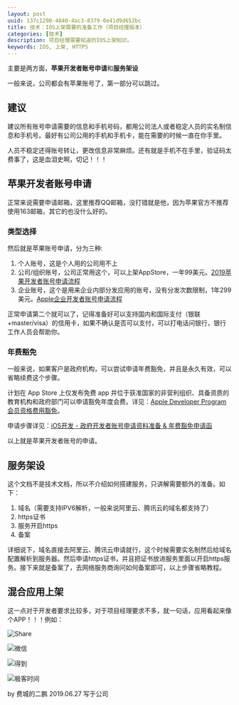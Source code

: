 ```yaml
---
layout: post
uuid: 137c1298-4840-4ac3-8379-0e41d9d652bc
title: 技术：IOS上架需要的准备工作（项目经理版本）
categories: [技术]
description: 项目经理需要知道的IOS上架知识。
keywords: IOS, 上架, HTTPS
---
```


主要是两方面，**苹果开发者账号申请**和**服务架设**

一般来说，公司都会有苹果账号了，第一部分可以跳过。

## 建议

建议所有账号申请需要的信息和手机号码，都用公司法人或者稳定人员的实名制信息和手机号。最好有公司公用的手机和手机卡，能在需要的时候一直在你手里。

人员不稳定还得账号转让，更改信息非常麻烦。还有就是手机不在手里，验证码太费事了，这是血泪史啊，切记！！！

## 苹果开发者账号申请

正常来说需要申请邮箱，这里推荐QQ邮箱，没打错就是他，因为苹果官方不推荐使用163邮箱，其它的也没什么好的。

### 类型选择

然后就是苹果账号申请，分为三种:

1. 个人账号，这是个人用的公司用不上
2. 公司/组织账号，公司正常用这个，可以上架AppStore，一年99美元。[2019苹果开发者账号申请流程](https://www.jianshu.com/p/f1811aa77bba)
3. 企业账号，这个是用来企业内部分发应用的账号，没有分发次数限制，1年299美元。[Apple企业开发者账号申请流程](https://www.jianshu.com/p/2e1ab497341a)

正常申请第二个就可以了，记得准备好可以支持国内和国际支付（银联+master/visa）的信用卡，如果不确认是否可以支付，可以打电话问银行，银行工作人员会帮助你。

### 年费豁免

一般来说，如果客户是政府机构，可以尝试申请年费豁免，并且是永久有效，可以省略续费这个步骤。

计划在 App Store 上仅发布免费 app 并位于获准国家的非营利组织、具备资质的教育机构和政府部门可以申请豁免年度会费。详见：[Apple Developer Program 会员资格费用豁免](https://developer.apple.com/cn/support/membership-fee-waiver/)。

申请步骤详见：[iOS开发 - 政府开发者账号申请资料准备 & 年费豁免申请函](https://www.jianshu.com/p/aca83286e75c)

以上就是苹果开发者账号的申请。


## 服务架设

这个文档不是技术文档，所以不介绍如何搭建服务，只讲解需要额外的准备。如下：

1. 域名（需要支持IPV6解析，一般来说阿里云、腾讯云的域名都支持了）
2. https证书
3. 服务开启https
4. 备案

详细说下，域名直接去阿里云、腾讯云申请就行，这个时候需要实名制然后给域名配置解析到服务器。然后申请https证书，并且把证书放进服务里面以开启https服务。接下来就是备案了，去网络服务商询问如何备案即可，以上步骤省略教程。

## 混合应用上架

这一点对于开发者要求比较多，对于项目经理要求不多，就一句话，应用看起来像个APP！！！例如：

![Share](https://zihuatanejo.top/images/blog02/WechatIMG38.jpeg)

![微信](https://zihuatanejo.top/images/blog02/WechatIMG40.png)

![得到](https://zihuatanejo.top/images/blog02/WechatIMG41.jpeg)

![极客时间](https://zihuatanejo.top/images/blog02/WechatIMG42.jpeg)

by 费城的二鹏 2019.06.27 写于公司
